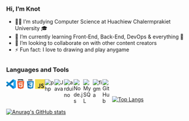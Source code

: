 ### Hi, I’m Knot 

- 👨‍🎓 I’m studying Computer Science at Huachiew Chalermprakiet University 🎓
- 🌱 I’m currently learning Front-End, Back-End, DevOps & everything 🤣
- 👯 I’m looking to collaborate on with other content creators
- ⚡ Fun fact: I love to drawing and play anygame

##

### Languages and Tools

<img align="left" alt="Visual Studio Code" width="26px" src="https://raw.githubusercontent.com/github/explore/80688e429a7d4ef2fca1e82350fe8e3517d3494d/topics/visual-studio-code/visual-studio-code.png" />
<img align="left" alt="HTML5" width="26px" src="https://raw.githubusercontent.com/github/explore/80688e429a7d4ef2fca1e82350fe8e3517d3494d/topics/html/html.png" />
<img align="left" alt="CSS3" width="26px" src="https://raw.githubusercontent.com/github/explore/80688e429a7d4ef2fca1e82350fe8e3517d3494d/topics/css/css.png" />
<img align="left" alt="JavaScript" width="26px" src="https://raw.githubusercontent.com/github/explore/80688e429a7d4ef2fca1e82350fe8e3517d3494d/topics/javascript/javascript.png" />
<img align="left" alt="php" width="26px" src="https://cdn.jsdelivr.net/gh/devicons/devicon/icons/php/php-plain.svg" />
<img align="left" alt="Java" width="26px" src="https://cdn.jsdelivr.net/gh/devicons/devicon/icons/java/java-original-wordmark.svg" />
<img align="left" alt="arduino" width="26px" src="https://cdn.jsdelivr.net/gh/devicons/devicon/icons/arduino/arduino-original-wordmark.svg" />
<img align="left" alt="Node.js" width="26px" src="https://cdn.jsdelivr.net/gh/devicons/devicon/icons/nodejs/nodejs-plain-wordmark.svg" />
<img align="left" alt="MySQL" width="26px" src="https://cdn.jsdelivr.net/gh/devicons/devicon/icons/mysql/mysql-original-wordmark.svg" />
<img align="left" alt="figma" width="26px" src="https://cdn.jsdelivr.net/gh/devicons/devicon/icons/figma/figma-original.svg" />
<img align="left" alt="GitHub" width="26px" src="https://cdn.jsdelivr.net/gh/devicons/devicon/icons/github/github-original-wordmark.svg" />

<br />

##
[![Top Langs](https://github-readme-stats.vercel.app/api/top-langs/?username=Notties&layout=compact)](https://github.com/anuraghazra/github-readme-stats)
<br/><br/>
[![Anurag's GitHub stats](https://github-readme-stats.vercel.app/api?username=Notties&show_icons=true)](https://github.com/anuraghazra/github-readme-stats)
##
